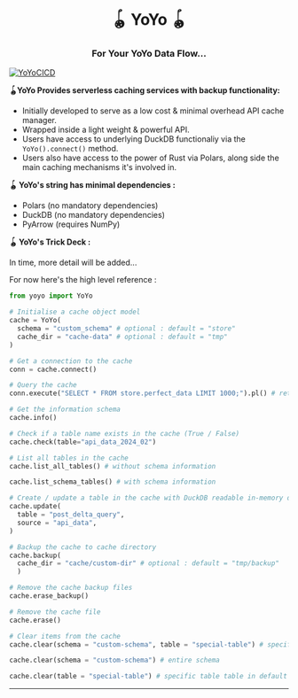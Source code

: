 <h1 align="center">🪀 YoYo 🪀</h1>

<h3 align="center"><b>For Your YoYo Data Flow...</b></h3>

[![YoYoCICD](https://github.com/DNYFZR/YoYo/actions/workflows/build.yaml/badge.svg)](https://github.com/DNYFZR/YoYo/actions/workflows/build.yaml)

**🪀YoYo Provides serverless caching services with backup functionality:**

- Initially developed to serve as a low cost & minimal overhead API cache manager.
- Wrapped inside a light weight & powerful API.
- Users have access to underlying DuckDB functionaliy via the ```YoYo().connect()``` method.
- Users also have access to the power of Rust via Polars, along side the main caching mechanisms it's involved in.

**🪀 YoYo's string has minimal dependencies :**

- Polars (no mandatory dependencies)
- DuckDB (no mandatory dependencies)
- PyArrow (requires NumPy)

**🪀 YoYo's Trick Deck :**

In time, more detail will be added...

For now here's the high level reference :

```py
from yoyo import YoYo

# Initialise a cache object model
cache = YoYo(
  schema = "custom_schema" # optional : default = "store"
  cache_dir = "cache-data" # optional : default = "tmp"
)

# Get a connection to the cache
conn = cache.connect()

# Query the cache
conn.execute("SELECT * FROM store.perfect_data LIMIT 1000;").pl() # returns Polars DataFrame

# Get the information schema
cache.info()

# Check if a table name exists in the cache (True / False)
cache.check(table="api_data_2024_02")

# List all tables in the cache 
cache.list_all_tables() # without schema information

cache.list_schema_tables() # with schema information

# Create / update a table in the cache with DuckDB readable in-memory data
cache.update(
  table = "post_delta_query",
  source = "api_data", 
) 

# Backup the cache to cache directory 
cache.backup(
  cache_dir = "cache/custom-dir" # optional : default = "tmp/backup"
  )

# Remove the cache backup files
cache.erase_backup()

# Remove the cache file
cache.erase()

# Clear items from the cache
cache.clear(schema = "custom-schema", table = "special-table") # specific schema table

cache.clear(schema = "custom-schema") # entire schema

cache.clear(table = "special-table") # specific table table in default schema ("store")


```

---
